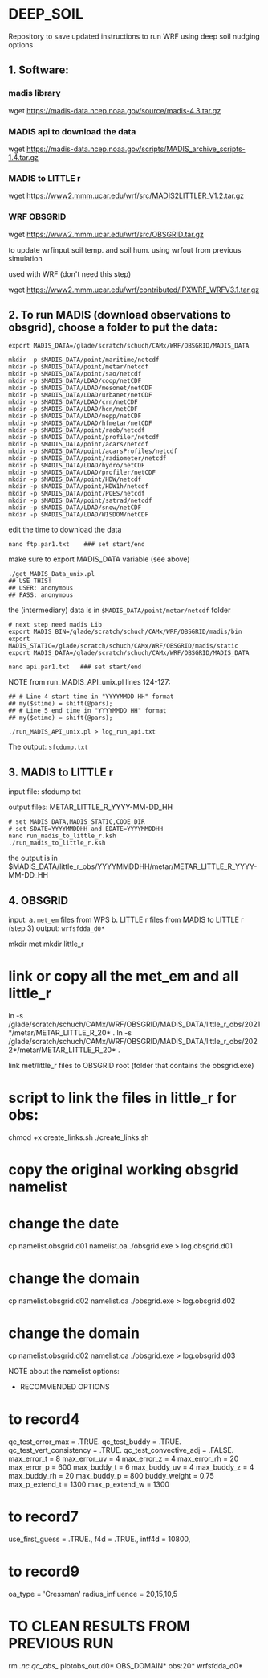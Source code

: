# DEEP_SOIL

Repository to save updated instructions to run WRF using deep soil nudging options

## 1. Software:
### madis library
wget https://madis-data.ncep.noaa.gov/source/madis-4.3.tar.gz

### MADIS api to download the data
wget https://madis-data.ncep.noaa.gov/scripts/MADIS_archive_scripts-1.4.tar.gz

### MADIS to LITTLE r
wget https://www2.mmm.ucar.edu/wrf/src/MADIS2LITTLER_V1.2.tar.gz

### WRF OBSGRID
wget https://www2.mmm.ucar.edu/wrf/src/OBSGRID.tar.gz

to update wrfinput soil temp. and soil hum. using wrfout from previous simulation

used with WRF (don't need this step)

wget https://www2.mmm.ucar.edu/wrf/contributed/IPXWRF_WRFV3.1.tar.gz

## 2. To run MADIS (download observations to obsgrid), choose a folder to put the data:

```
export MADIS_DATA=/glade/scratch/schuch/CAMx/WRF/OBSGRID/MADIS_DATA

mkdir -p $MADIS_DATA/point/maritime/netcdf
mkdir -p $MADIS_DATA/point/metar/netcdf
mkdir -p $MADIS_DATA/point/sao/netcdf
mkdir -p $MADIS_DATA/LDAD/coop/netCDF
mkdir -p $MADIS_DATA/LDAD/mesonet/netCDF
mkdir -p $MADIS_DATA/LDAD/urbanet/netCDF
mkdir -p $MADIS_DATA/LDAD/crn/netCDF
mkdir -p $MADIS_DATA/LDAD/hcn/netCDF
mkdir -p $MADIS_DATA/LDAD/nepp/netCDF
mkdir -p $MADIS_DATA/LDAD/hfmetar/netCDF
mkdir -p $MADIS_DATA/point/raob/netcdf
mkdir -p $MADIS_DATA/point/profiler/netcdf
mkdir -p $MADIS_DATA/point/acars/netcdf
mkdir -p $MADIS_DATA/point/acarsProfiles/netcdf
mkdir -p $MADIS_DATA/point/radiometer/netcdf
mkdir -p $MADIS_DATA/LDAD/hydro/netCDF
mkdir -p $MADIS_DATA/LDAD/profiler/netCDF
mkdir -p $MADIS_DATA/point/HDW/netcdf
mkdir -p $MADIS_DATA/point/HDW1h/netcdf
mkdir -p $MADIS_DATA/point/POES/netcdf
mkdir -p $MADIS_DATA/point/satrad/netcdf
mkdir -p $MADIS_DATA/LDAD/snow/netCDF
mkdir -p $MADIS_DATA/LDAD/WISDOM/netCDF
```

edit the time to download the data

```
nano ftp.par1.txt    ### set start/end
```

make sure to export MADIS_DATA variable (see above)

```
./get_MADIS_Data_unix.pl
## USE THIS!
## USER: anonymous
## PASS: anonymous
```

the (intermediary) data is in `$MADIS_DATA/point/metar/netcdf` folder

```
# next step need madis Lib
export MADIS_BIN=/glade/scratch/schuch/CAMx/WRF/OBSGRID/madis/bin
export MADIS_STATIC=/glade/scratch/schuch/CAMx/WRF/OBSGRID/madis/static
export MADIS_DATA=/glade/scratch/schuch/CAMx/WRF/OBSGRID/MADIS_DATA
```

`nano api.par1.txt   ### set start/end`

NOTE from run_MADIS_API_unix.pl lines 124-127:
```
## # Line 4 start time in "YYYYMMDD HH" format
## my($stime) = shift(@pars);
## # Line 5 end time in "YYYYMMDD HH" format
## my($etime) = shift(@pars);
```

```./run_MADIS_API_unix.pl > log_run_api.txt```

The output: `sfcdump.txt`

## 3. MADIS to LITTLE r

input file:  sfcdump.txt

output files: METAR_LITTLE_R_YYYY-MM-DD_HH

```
# set MADIS_DATA,MADIS_STATIC,CODE_DIR
# set SDATE=YYYYMMDDHH and EDATE=YYYYMMDDHH
nano run_madis_to_little_r.ksh
./run_madis_to_little_r.ksh
```

the output is in $MADIS_DATA/little_r_obs/YYYYMMDDHH/metar/METAR_LITTLE_R_YYYY-MM-DD_HH

## 4. OBSGRID

input:  a. `met_em` files from WPS
        b. LITTLE r files from MADIS to LITTLE r (step 3)
output: `wrfsfdda_d0*`

mkdir met
mkdir little_r
# link or copy all the met_em and all little_r
ln -s /glade/scratch/schuch/CAMx/WRF/OBSGRID/MADIS_DATA/little_r_obs/2021*/metar/METAR_LITTLE_R_20* .
ln -s /glade/scratch/schuch/CAMx/WRF/OBSGRID/MADIS_DATA/little_r_obs/2022*/metar/METAR_LITTLE_R_20* .

link met/little_r files to OBSGRID root (folder that contains the obsgrid.exe)

# script to link the files in little_r for obs:<date>
chmod +x create_links.sh
./create_links.sh

# copy the original working obsgrid namelist
# change the date
cp namelist.obsgrid.d01 namelist.oa
./obsgrid.exe > log.obsgrid.d01

# change the domain
cp namelist.obsgrid.d02 namelist.oa
./obsgrid.exe > log.obsgrid.d02

# change the domain
cp namelist.obsgrid.d02 namelist.oa
./obsgrid.exe > log.obsgrid.d03

NOTE about the namelist options:
- RECOMMENDED OPTIONS
# to record4
qc_test_error_max = .TRUE.
qc_test_buddy = .TRUE.
qc_test_vert_consistency = .TRUE.
qc_test_convective_adj = .FALSE.
max_error_t = 8
max_error_uv = 4
max_error_z = 4
max_error_rh = 20
max_error_p = 600
max_buddy_t = 6
max_buddy_uv = 4
max_buddy_z = 4
max_buddy_rh = 20
max_buddy_p = 800
buddy_weight = 0.75
max_p_extend_t = 1300
max_p_extend_w = 1300

# to record7
use_first_guess = .TRUE.,
f4d = .TRUE.,
intf4d = 10800,

# to record9
oa_type = 'Cressman'
radius_influence = 20,15,10,5

# TO CLEAN RESULTS FROM PREVIOUS RUN
rm *.nc qc_obs_* plotobs_out.d0* OBS_DOMAIN* obs:20* wrfsfdda_d0*
